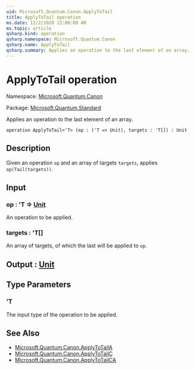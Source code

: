 ```yaml
---
uid: Microsoft.Quantum.Canon.ApplyToTail
title: ApplyToTail operation
ms.date: 12/2/2020 12:00:00 AM
ms.topic: article
qsharp.kind: operation
qsharp.namespace: Microsoft.Quantum.Canon
qsharp.name: ApplyToTail
qsharp.summary: Applies an operation to the last element of an array.
---
```


# ApplyToTail operation

Namespace: [Microsoft.Quantum.Canon](xref:Microsoft.Quantum.Canon)

Package: [Microsoft.Quantum.Standard](https://nuget.org/packages/Microsoft.Quantum.Standard)


Applies an operation to the last element of an array.

```qsharp
operation ApplyToTail<'T> (op : ('T => Unit), targets : 'T[]) : Unit
```


## Description

Given an operation `op` and an array of targets `targets`,applies `op(Tail(targets))`.

## Input

### op : 'T => [Unit](xref:microsoft.quantum.lang-ref.unit) 

An operation to be applied.


### targets : 'T[]

An array of targets, of which the last will be applied to `op`.



## Output : [Unit](xref:microsoft.quantum.lang-ref.unit)



## Type Parameters

### 'T

The input type of the operation to be applied.

## See Also

- [Microsoft.Quantum.Canon.ApplyToTailA](xref:Microsoft.Quantum.Canon.ApplyToTailA)
- [Microsoft.Quantum.Canon.ApplyToTailC](xref:Microsoft.Quantum.Canon.ApplyToTailC)
- [Microsoft.Quantum.Canon.ApplyToTailCA](xref:Microsoft.Quantum.Canon.ApplyToTailCA)